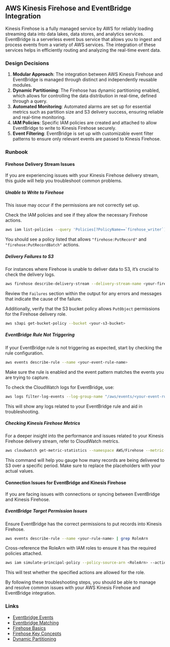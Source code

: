 ## AWS Kinesis Firehose and EventBridge Integration

Kinesis Firehose is a fully managed service by AWS for reliably loading streaming data into data lakes, data stores, and analytics services. EventBridge is a serverless event bus service that allows you to ingest and process events from a variety of AWS services. The integration of these services helps in efficiently routing and analyzing the real-time event data.

### Design Decisions

1. **Modular Approach**: The integration between AWS Kinesis Firehose and EventBridge is managed through distinct and independently reusable modules.
2. **Dynamic Partitioning**: The Firehose has dynamic partitioning enabled, which allows for controlling the data distribution in real-time, defined through a query.
3. **Automated Monitoring**: Automated alarms are set up for essential metrics such as partition size and S3 delivery success, ensuring reliable and real-time monitoring.
4. **IAM Policies**: Specific IAM policies are created and attached to allow EventBridge to write to Kinesis Firehose securely.
5. **Event Filtering**: EventBridge is set up with customizable event filter patterns to ensure only relevant events are passed to Kinesis Firehose.

### Runbook

#### Firehose Delivery Stream Issues

If you are experiencing issues with your Kinesis Firehose delivery stream, this guide will help you troubleshoot common problems.

##### Unable to Write to Firehose

This issue may occur if the permissions are not correctly set up.

Check the IAM policies and see if they allow the necessary Firehose actions.

```sh
aws iam list-policies --query 'Policies[?PolicyName==`firehose_writer`]'
```

You should see a policy listed that allows `"firehose:PutRecord"` and `"firehose:PutRecordBatch"` actions.

##### Delivery Failures to S3

For instances where Firehose is unable to deliver data to S3, it’s crucial to check the delivery logs.

```sh
aws firehose describe-delivery-stream --delivery-stream-name <your-firehose-name>
```

Review the `Failures` section within the output for any errors and messages that indicate the cause of the failure.

Additionally, verify that the S3 bucket policy allows `PutObject` permissions for the Firehose delivery role.

```sh
aws s3api get-bucket-policy --bucket <your-s3-bucket>
```

##### EventBridge Rule Not Triggering

If your EventBridge rule is not triggering as expected, start by checking the rule configuration.

```sh
aws events describe-rule --name <your-event-rule-name>
```

Make sure the rule is enabled and the event pattern matches the events you are trying to capture.

To check the CloudWatch logs for EventBridge, use:

```sh
aws logs filter-log-events --log-group-name "/aws/events/<your-event-rule-name>"
```

This will show any logs related to your EventBridge rule and aid in troubleshooting.

##### Checking Kinesis Firehose Metrics

For a deeper insight into the performance and issues related to your Kinesis Firehose delivery stream, refer to CloudWatch metrics.

```sh
aws cloudwatch get-metric-statistics --namespace AWS/Firehose --metric-name DeliveryToS3.Records --dimensions Name=DeliveryStreamName,Value=<your-firehose-name> --start-time <start-time> --end-time <end-time> --period 300 --statistics Sum
```

This command will help you gauge how many records are being delivered to S3 over a specific period. Make sure to replace the placeholders with your actual values.

#### Connection Issues for EventBridge and Kinesis Firehose

If you are facing issues with connections or syncing between EventBridge and Kinesis Firehose.

##### EventBridge Target Permission Issues

Ensure EventBridge has the correct permissions to put records into Kinesis Firehose.

```sh
aws events describe-rule --name <your-rule-name> | grep RoleArn
```

Cross-reference the RoleArn with IAM roles to ensure it has the required policies attached.

```sh
aws iam simulate-principal-policy --policy-source-arn <RoleArn> --action-names firehose:PutRecordBatch firehose:PutRecord
```

This will test whether the specified actions are allowed for the role.

By following these troubleshooting steps, you should be able to manage and resolve common issues with your AWS Kinesis Firehose and EventBridge integration.

### Links

- [Eventbridge Events](https://docs.aws.amazon.com/eventbridge/latest/userguide/eb-events.html)
- [Eventbridge Matching](https://docs.aws.amazon.com/eventbridge/latest/userguide/eb-event-patterns.html)
- [Firehose Basics](https://docs.aws.amazon.com/firehose/latest/dev/what-is-this-service.html)
- [Firehose Key Concepts](https://docs.aws.amazon.com/firehose/latest/dev/what-is-this-service.html)
- [Dynamic Partitioning](https://docs.aws.amazon.com/firehose/latest/dev/dynamic-partitioning.html#dynamic-partitioning-s3bucketprefix)